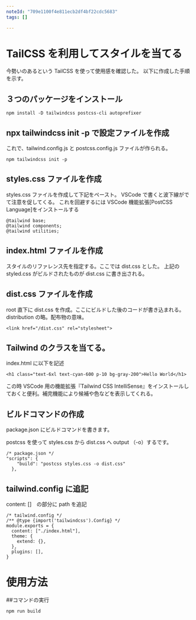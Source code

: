 ```yaml
---
noteId: "709e1100f4e811ecb2df4bf22cdc5683"
tags: []

---
```


# TailCSS を利用してスタイルを当てる

今勢いのあるという TailCSS を使って使用感を確認した。
以下に作成した手順を示す。

## ３つのパッケージをインストール

```
npm install -D tailwindcss postcss-cli autoprefixer
```

## npx tailwindcss init -p で設定ファイルを作成

これで、tailwind.config.js と postcss.config.js ファイルが作られる。

```
npm tailwindcss init -p

```

## styles.css ファイルを作成

styles.css ファイルを作成して下記をペースト。
VSCode で書くと波下線がでて注意を促してくる。
これを回避するには VSCode 機能拡張[PostCSS Language]をインストールする

```
@tailwind base;
@tailwind components;
@tailwind utilities;

```

## index.html ファイルを作成

スタイルのリファレンス先を指定する。ここでは dist.css とした。
上記の styled.css がビルドされたものが dist.css に書き出される。

## dist.css ファイルを作成

root 直下に dist.css を作成。ここにビルドした後のコードが書き込まれる。
distribution の略。配布物の意味。

```
<link href="/dist.css" rel="stylesheet">

```

## Tailwind のクラスを当てる。

index.html に以下を記述

```
<h1 class="text-6xl text-cyan-600 p-10 bg-gray-200">Hello World</h1>

```

この時 VSCode 用の機能拡張『Tailwind CSS IntelliSense』をインストールしておくと便利。補完機能により候補や色などを表示してくれる。

## ビルドコマンドの作成

package.json にビルドコマンドを書きます。

postcss を使って styles.css から dist.css へ output （-o）するです。

```
/* package.json */
"scripts": {
    "build": "postcss styles.css -o dist.css"
  },

```

## tailwind.config に追記

content: []　の部分に path を追記

```
/* tailwind.config */
/** @type {import('tailwindcss').Config} */
module.exports = {
  content: ["./index.html"],
  theme: {
    extend: {},
  },
  plugins: [],
}
```

# 使用方法

##コマンドの実行

```
npm run build
```
